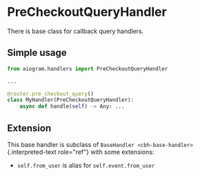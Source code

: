 # PreCheckoutQueryHandler

There is base class for callback query handlers.

## Simple usage

``` python
from aiogram.handlers import PreCheckoutQueryHandler

...

@router.pre_checkout_query()
class MyHandler(PreCheckoutQueryHandler):
    async def handle(self) -> Any: ...
```

## Extension

This base handler is subclass of
`BaseHandler <cbh-base-handler>`{.interpreted-text role="ref"} with some
extensions:

-   `self.from_user` is alias for `self.event.from_user`
